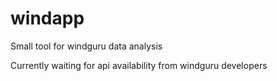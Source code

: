 # windapp
Small tool for windguru data analysis

Currently waiting for api availability from windguru developers
